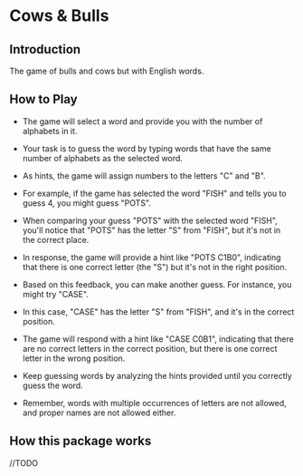 # Cows & Bulls

## Introduction

The game of bulls and cows but with English words.

## How to Play

- The game will select a word and provide you with the number of alphabets in it.

- Your task is to guess the word by typing words that have the same number of alphabets as the selected word.

- As hints, the game will assign numbers to the letters "C" and "B".

- For example, if the game has selected the word "FISH" and tells you to guess 4, you might guess "POTS".

- When comparing your guess "POTS" with the selected word "FISH", you'll notice that "POTS" has the letter "S" from "FISH", but it's not in the correct place.

- In response, the game will provide a hint like "POTS C1B0", indicating that there is one correct letter (the "S") but it's not in the right position.

- Based on this feedback, you can make another guess. For instance, you might try "CASE".

- In this case, "CASE" has the letter "S" from "FISH", and it's in the correct position.

- The game will respond with a hint like "CASE C0B1", indicating that there are no correct letters in the correct position, but there is one correct letter in the wrong position.

- Keep guessing words by analyzing the hints provided until you correctly guess the word.

- Remember, words with multiple occurrences of letters are not allowed, and proper names are not allowed either.

## How this package works

//TODO
